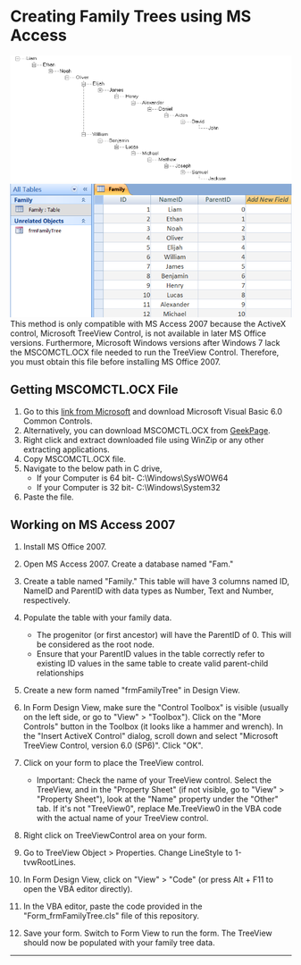 # Creating Family Trees using MS Access
![Family Tree Image](/FamilyTree_Sample.png "This is how the family tree looks!")
![Family Table Image](/FamilyTree_Table.png "This is how the Family table looks.")
This method is only compatible with MS Access 2007 because the ActiveX control, Microsoft TreeView Control, is not available in later MS Office versions. Furthermore, Microsoft Windows versions after Windows 7 lack the MSCOMCTL.OCX file needed to run the TreeView Control. Therefore, you must obtain this file before installing MS Office 2007.

## Getting MSCOMCTL.OCX File
1. Go to this [link from Microsoft](https://www.microsoft.com/en-us/download/details.aspx?id=10019) and download Microsoft Visual Basic 6.0 Common Controls.
2. Alternatively, you can download MSCOMCTL.OCX from [GeekPage](https://thegeekpage.com/wp-content/uploads/2020/05/mscomctl.zip).
3. Right click and extract downloaded file using WinZip or any other extracting applications.
4. Copy MSCOMCTL.OCX file.
5. Navigate to the below path in C drive,
   - If your Computer is 64 bit- C:\Windows\SysWOW64
   - If your Computer is 32 bit- C:\Windows\System32
6. Paste the file.

## Working on MS Access 2007
01. Install MS Office 2007.
02. Open MS Access 2007. Create a database named "Fam."
03. Create a table named "Family." This table will have 3 columns named ID, NameID and ParentID with data types as Number, Text and Number, respectively.
04. Populate the table with your family data.
    - The progenitor (or first ancestor) will have the ParentID of 0. This will be considered as the root node.
    - Ensure that your ParentID values in the table correctly refer to existing ID values in the same table to create valid parent-child relationships
05. Create a new form named "frmFamilyTree" in Design View.
06. In Form Design View, make sure the "Control Toolbox" is visible (usually on the left side, or go to "View" > "Toolbox"). Click on the "More Controls" button in the Toolbox (it looks like a hammer and wrench). In the "Insert ActiveX Control" dialog, scroll down and select "Microsoft TreeView Control, version 6.0 (SP6)". Click "OK".

07. Click on your form to place the TreeView control.
    - Important: Check the name of your TreeView control. Select the TreeView, and in the "Property Sheet" (if not visible, go to "View" > "Property Sheet"), look at the "Name" property under the "Other" tab.  If it's not "TreeView0", replace Me.TreeView0 in the VBA code with the actual name of your TreeView control.

08. Right click on TreeViewControl area on your form.
09. Go to TreeView Object > Properties. Change LineStyle to 1-tvwRootLines.
10. In Form Design View, click on "View" > "Code" (or press Alt + F11 to open the VBA editor directly).
11. In the VBA editor, paste the code provided in the "Form_frmFamilyTree.cls" file of this repository.
12. Save your form. Switch to Form View to run the form. The TreeView should now be populated with your family tree data.

---